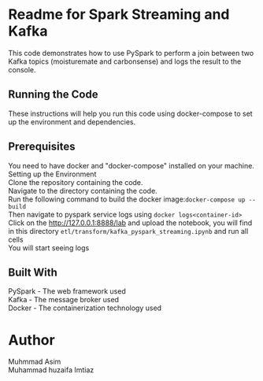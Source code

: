 # Readme for Spark Streaming and Kafka
This code demonstrates how to use PySpark to perform a join between two Kafka topics (moisturemate and carbonsense) and logs the result to the console.


## Running the Code
These instructions will help you run this code using docker-compose to set up the environment and dependencies.
## Prerequisites
You need to have docker and "docker-compose" installed on your machine.\
Setting up the Environment\
Clone the repository containing the code.\
Navigate to the directory containing the code.\
Run the following command to build the docker image:```docker-compose up --build```\
Then navigate to pyspark service logs using ```docker logs<container-id>```\
Click on the http://127.0.0.1:8888/lab and upload the notebook, you will find in this directory ```etl/transform/kafka_pyspark_streaming.ipynb``` and run all cells\
You will start seeing logs

## Built With
PySpark - The web framework used\
Kafka - The message broker used\
Docker - The containerization technology used
# Author
Muhmmad Asim\
Muhammad huzaifa Imtiaz

